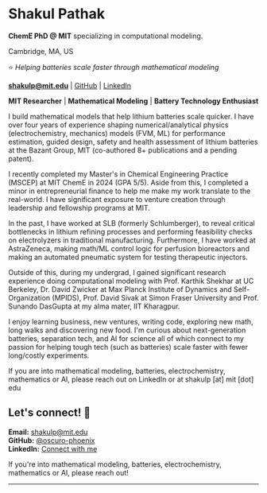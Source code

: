 # Shakul Pathak

**ChemE PhD @ MIT** specializing in computational modeling.

Cambridge, MA, US

⭐️ *Helping batteries scale faster through mathematical modeling*

**shakulp@mit.edu** | [GitHub](https://github.com/oscuro-phoenix) | [LinkedIn](https://linkedin.com/in/shakul-pathak)


**MIT Researcher** | **Mathematical Modeling** | **Battery Technology Enthusiast**

I build mathematical models that help lithium batteries scale quicker. I have over four years of experience shaping numerical/analytical physics (electrochemistry, mechanics) models (FVM, ML) for performance estimation, guided design, safety and health assessment of lithium batteries at the Bazant Group, MIT (co-authored 8+ publications and a pending patent).

I recently completed my Master's in Chemical Engineering Practice (MSCEP) at MIT ChemE in 2024 (GPA 5/5). Aside from this, I completed a minor in entrepreneurial finance to help me make my work translate to the real-world. I have significant exposure to venture creation through leadership and fellowship programs at MIT.

In the past, I have worked at SLB (formerly Schlumberger), to reveal critical bottlenecks in lithium refining processes and performing feasibility checks on electrolyzers in traditional manufacturing. Furthermore, I have worked at AstraZeneca, making math/ML control logic for perfusion bioreactors and making an automated pneumatic system for testing therapeutic injectors.

Outside of this, during my undergrad, I gained significant research experience doing computational modeling with Prof. Karthik Shekhar at UC Berkeley, Dr. David Zwicker at Max Planck Institute of Dynamics and Self-Organization (MPIDS), Prof. David Sivak at Simon Fraser University and Prof. Sunando DasGupta at my alma mater, IIT Kharagpur.

I enjoy learning business, new ventures, writing code, exploring new math, long walks and discovering new food. I'm curious about next-generation batteries, separation tech, and AI for science all of which connect to my passion for helping tough tech (such as batteries) scale faster with fewer long/costly experiments.

If you are into mathematical modeling, batteries, electrochemistry, mathematics or AI, please reach out on LinkedIn or at shakulp [at] mit [dot] edu

## Let's connect! 🤝

**Email:** shakulp@mit.edu  
**GitHub:** [@oscuro-phoenix](https://github.com/oscuro-phoenix)  
**LinkedIn:** [Connect with me](https://linkedin.com/in/shakul-pathak)

If you're into mathematical modeling, batteries, electrochemistry, mathematics or AI, please reach out!

---



